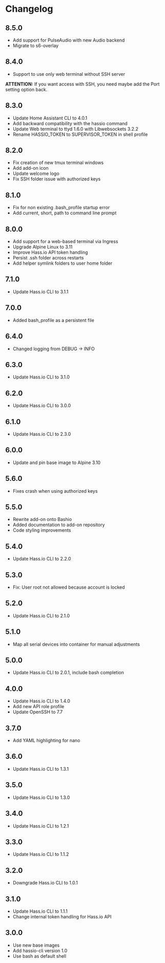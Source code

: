 # Changelog

## 8.5.0

- Add support for PulseAudio with new Audio backend
- Migrate to s6-overlay

## 8.4.0

- Support to use only web terminal without SSH server

**ATTENTION:** If you want access with SSH, you need maybe add the Port setting option back.

## 8.3.0

- Update Home Assistant CLI to 4.0.1
- Add backward compatibility with the hassio command
- Update Web terminal to ttyd 1.6.0 with Libwebsockets 3.2.2
- Rename HASSIO_TOKEN to SUPERVISOR_TOKEN in shell profile

## 8.2.0

- Fix creation of new tmux terminal windows
- Add add-on icon
- Update welcome logo
- Fix SSH folder issue with authorized keys

## 8.1.0

- Fix for non existing .bash_profile startup error
- Add current, short, path to command line prompt

## 8.0.0

- Add support for a web-based terminal via Ingress
- Upgrade Alpine Linux to 3.11
- Improve Hass.io API token handling
- Persist .ssh folder across restarts
- Add helper symlink folders to user home folder

## 7.1.0

- Update Hass.io CLI to 3.1.1

## 7.0.0

- Added bash_profile as a persistent file

## 6.4.0

- Changed logging from DEBUG -> INFO

## 6.3.0

- Update Hass.io CLI to 3.1.0

## 6.2.0

- Update Hass.io CLI to 3.0.0

## 6.1.0

- Update Hass.io CLI to 2.3.0

## 6.0.0

- Update and pin base image to Alpine 3.10

## 5.6.0

- Fixes crash when using authorized keys

## 5.5.0

- Rewrite add-on onto Bashio
- Added documentation to add-on repository
- Code styling improvements

## 5.4.0

- Update Hass.io CLI to 2.2.0

## 5.3.0

- Fix: User root not allowed because account is locked

## 5.2.0

- Update Hass.io CLI to 2.1.0

## 5.1.0

- Map all serial devices into container for manual adjustments

## 5.0.0

- Update Hass.io CLI to 2.0.1, include bash completion

## 4.0.0

- Update Hass.io CLI to 1.4.0
- Add new API role profile
- Update OpenSSH to 7.7

## 3.7.0

- Add YAML highlighting for nano

## 3.6.0

- Update Hass.io CLI to 1.3.1

## 3.5.0

- Update Hass.io CLI to 1.3.0

## 3.4.0

- Update Hass.io CLI to 1.2.1

## 3.3.0

- Update Hass.io CLI to 1.1.2

## 3.2.0

- Downgrade Hass.io CLI to 1.0.1

## 3.1.0

- Update Hass.io CLI to 1.1.1
- Change internal token handling for Hass.io API

## 3.0.0

- Use new base images
- Add hassio-cli version 1.0
- Use bash as default shell
